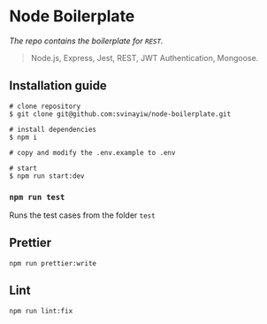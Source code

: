 # Node Boilerplate

_The repo contains the boilerplate for `REST`._

> Node.js, Express, Jest, REST, JWT Authentication, Mongoose.

## Installation guide

```
# clone repository
$ git clone git@github.com:svinayiw/node-boilerplate.git

# install dependencies
$ npm i

# copy and modify the .env.example to .env

# start
$ npm run start:dev
```

### `npm run test`

Runs the test cases from the folder `test`

## Prettier

`npm run prettier:write`

## Lint

`npm run lint:fix`
